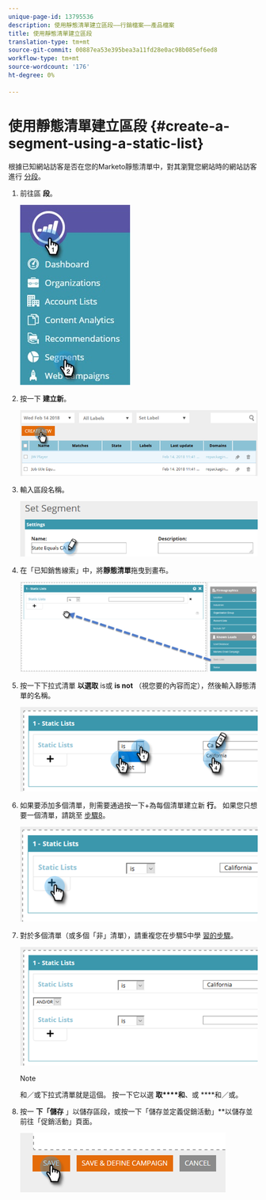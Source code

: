 ```yaml
---
unique-page-id: 13795536
description: 使用靜態清單建立區段——行銷檔案——產品檔案
title: 使用靜態清單建立區段
translation-type: tm+mt
source-git-commit: 00887ea53e395bea3a11fd28e0ac98b085ef6ed8
workflow-type: tm+mt
source-wordcount: '176'
ht-degree: 0%

---
```



# 使用靜態清單建立區段 {#create-a-segment-using-a-static-list}

根據已知網站訪客是否在您的Marketo靜態清單中，對其瀏覽您網站時的網站訪客進行 [分段](http://docs.marketo.com/display/DOCS/Understanding+Static+Lists)。

1. 前往區 **段**。

   ![](assets/1.jpg)

1. 按一下 **建立新**。

   ![](assets/two.png)

1. 輸入區段名稱。

   ![](assets/three.png)

1. 在「已知銷售線索」中，將**靜態清單**拖曳到畫布。

   ![](assets/four-2.png)

1. 按一下下拉式清單 **以選取** is或 **is not** （視您要的內容而定），然後輸入靜態清單的名稱。

   ![](assets/five-2.png)

1. 如果要添加多個清單，則需要通過按一下+為每個清單建立新 **行**。 如果您只想要一個清單，請跳至 [步驟8](#eight)。

   ![](assets/six-1.png)

1. 對於多個清單（或多個「非」清單），請重複您在步驟5中學 [習的步驟](#five)。

   ![](assets/seven-2.png)

   >[!NOTE]
   >
   >和／或下拉式清單就是這個。 按一下它以選 **取****和**、或 ****&#x200B;和／或。

1. 按一 **下「儲存** 」以儲存區段，或按一下「儲存並定義促銷活動」**以儲存並前往「促銷活動」頁面。

   ![](assets/eight-1.png)

